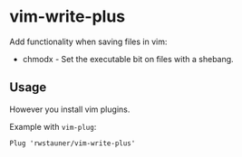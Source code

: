 # vim-write-plus

Add functionality when saving files in vim:

- chmodx - Set the executable bit on files with a shebang.

## Usage

However you install vim plugins.

Example with `vim-plug`:

    Plug 'rwstauner/vim-write-plus'
